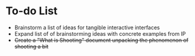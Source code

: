 # To-do List

- Brainstorm a list of ideas for tangible interactive interfaces
- Expand list of of brainstorming ideas with concrete examples from IP
- ~~Create a "What is Shooting" document unpacking the phenomenon of shooting a bit~~
